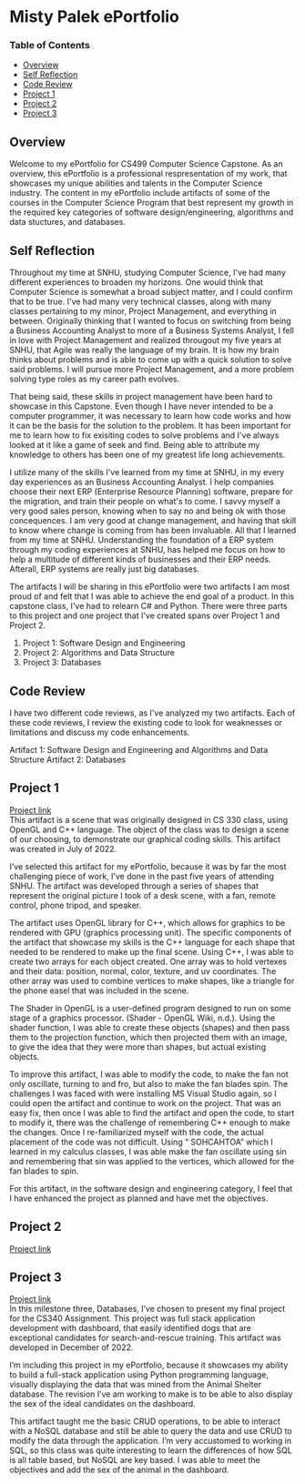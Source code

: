 # Misty Palek ePortfolio

### Table of Contents
* [Overview](#overview)
* [Self Reflection](#self-reflection)
* [Code Review](#codereview)
* [Project 1](#project-1)
* [Project 2](#project-2)
* [Project 3](#project-3)

## Overview
Welcome to my ePortfolio for CS499 Computer Science Capstone.  As an overview, this ePortfolio is a professional respresentation of my work, that showcases my unique abilities and talents in the Computer Science industry.  The content in my ePortfolio include artifacts of some of the courses in the Computer Science Program that best represent my growth in the required key categories of software design/engineering, algorithms and data stuctures, and databases.

## Self Reflection
Throughout my time at SNHU, studying Computer Science, I've had many different experiences to broaden my horizons.  One would think that Computer Science is somewhat a broad subject matter, and I could confirm that to be true.  I've had many very technical classes, along with many classes pertaining to my minor, Project Management, and everything in between.  Originally thinking that I wanted to focus on switching from being a Business Accounting Analyst to more of a Business Systems Analyst, I fell in love with Project Management and realized througout my five years at SNHU, that Agile was really the language of my brain.  It is how my brain thinks about problems and is able to come up with a quick solution to solve said problems. I will pursue more Project Management, and a more problem solving type roles as my career path evolves. 

That being said, these skills in project management have been hard to showcase in this Capstone.  Even though I have never intended to be a computer programmer, it was necessary to learn how code works and how it can be the basis for the solution to the problem.  It has been important for me to learn how to fix exisiting codes to solve problems and I've always looked at it like a game of seek and find.  Being able to attribute my knowledge to others has been one of my greatest life long achievements.  

I utilize many of the skills I've learned from my time at SNHU, in my every day experiences as an Business Accounting Analyst.  I help companies choose their next ERP (Enterprise Resource Planning) software, prepare for the migration, and train their people on what's to come.  I savvy myself a very good sales person, knowing when to say no and being ok with those concequences. I am very good at change management, and having that skill to know where change is coming from has been invaluable.  All that I learned from my time at SNHU.  Understanding the foundation of a ERP system through my coding experiences at SNHU, has helped me focus on how to help a multitude of different kinds of businesses and their ERP needs.  Afterall, ERP systems are really just big databases. 

The artifacts I will be sharing in this ePortfolio were two artifacts I am most proud of and felt that I was able to achieve the end goal of a product.  In this capstone class, I've had to relearn C# and Python. There were three parts to this project and one project that I've created spans over Project 1 and Project 2.  

1. Project 1: Software Design and Engineering
2. Project 2: Algorithms and Data Structure
3. Project 3: Databases

## Code Review
I have two different code reviews, as I've analyzed my two artifacts.  Each of these code reviews, I review the existing code to look for weaknesses or limitations and discuss my code enhancements.  

Artifact 1: Software Design and Engineering and Algorithms and Data Structure
Artifact 2: Databases

## Project 1
[Project link](https://github.com/mistypalek/mistypalek.github.io/tree/main/Project%201)<br />
This artifact is a scene that was originally designed in CS 330 class, using OpenGL and C++ language. The object of the class was to design a scene of our choosing, to demonstrate our graphical coding skills.  This artifact was created in July of 2022. <br /> 

I’ve selected this artifact for my ePortfolio, because it was by far the most challenging piece of work, I’ve done in the past five years of attending SNHU.   The artifact was developed through a series of shapes that represent the original picture I took of a desk scene, with a fan, remote control, phone tripod, and speaker. 

The artifact uses OpenGL library for C++, which allows for graphics to be rendered with GPU (graphics processing unit).  The specific components of the artifact that showcase my skills is the C++ language for each shape that needed to be rendered to make up the final scene.  Using C++, I was able to create two arrays for each object created.  One array was to hold vertexes and their data: position, normal, color, texture, and uv coordinates. The other array was used to combine vertices to make shapes, like a triangle for the phone easel that was included in the scene.<br />

The Shader in OpenGL is a user-defined program designed to run on some stage of a graphics processor. (Shader - OpenGL Wiki, n.d.). Using the shader function, I was able to create these objects (shapes) and then pass them to the projection function, which then projected them with an image, to give the idea that they were more than shapes, but actual existing objects.<br />

To improve this artifact, I was able to modify the code, to make the fan not only oscillate, turning to and fro, but also to make the fan blades spin.  The challenges I was faced with were installing MS Visual Studio again, so I could open the artifact and continue to work on the project. That was an easy fix, then once I was able to find the artifact and open the code, to start to modify it, there was the challenge of remembering C++ enough to make the changes.  Once I re-familiarized myself with the code, the actual placement of the code was not difficult.  Using “ SOHCAHTOA” which I learned in my calculus classes, I was able make the fan oscillate using sin and remembering that sin was applied to the vertices, which allowed for the fan blades to spin. <br />

For this artifact, in the software design and engineering category, I feel that I have enhanced the project as planned and have met the objectives.<br />


## Project 2
[Project link](https://github.com/mistypalek/mistypalek.github.io/tree/main/Project%202)<br />


## Project 3
[Project link](https://github.com/mistypalek/mistypalek.github.io/tree/main/Project%203)<br />
In this milestone three, Databases, I’ve chosen to present my final project for the CS340 Assignment.  This project was full stack application development with dashboard, that easily identified dogs that are exceptional candidates for search-and-rescue training.  This artifact was developed in December of 2022. 

I’m including this project in my ePortfolio, because it showcases my ability to build a full-stack application using Python programming language, visually displaying the data that was mined from the Animal Shelter database.  The revision I’ve am working to make is to be able to also display the sex of the ideal candidates on the dashboard. 

This artifact taught me the basic CRUD operations, to be able to interact with a NoSQL database and still be able to query the data and use CRUD to modify the data through the application. I’m very accustomed to working in SQL, so this class was quite interesting to learn the differences of how SQL is all table based, but NoSQL are key based.  I was able to meet the objectives and add the sex of the animal in the dashboard.  


